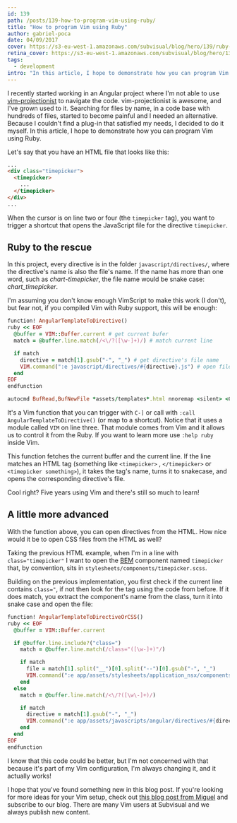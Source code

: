 ```yaml
---
id: 139
path: /posts/139-how-to-program-vim-using-ruby/
title: "How to program Vim using Ruby"
author: gabriel-poca
date: 04/09/2017
cover: https://s3-eu-west-1.amazonaws.com/subvisual/blog/hero/139/ruby-vim.jpg
retina_cover: https://s3-eu-west-1.amazonaws.com/subvisual/blog/hero/139/ruby-vim.jpg
tags:
  - development
intro: "In this article, I hope to demonstrate how you can program Vim using Ruby."
---
```


I recently started working in an Angular project where I'm not able to use [vim-projectionist](https://github.com/tpope/vim-projectionist) to navigate the code. vim-projectionist is awesome, and I've grown used to it. Searching for files by name, in a code base with hundreds of files, started to become painful and I needed an alternative. Because I couldn't find a plug-in that satisfied my needs, I decided to do it myself. In this article, I hope to demonstrate how you can program Vim using Ruby.

Let's say that you have an HTML file that looks like this:

```html
...
<div class="timepicker">
  <timepicker>
    ...
  </timepicker>
</div>
...
```

When the cursor is on line two or four (the `timepicker` tag), you want to trigger a shortcut that opens the JavaScript file for the directive `timepicker`.

## Ruby to the rescue

In this project, every directive is in the folder `javascript/directives/`, where the directive's name is also the file's name. If the name has more than one word, such as *chart-timepicker*, the file name would be snake case: *chart_timepicker*.

I'm assuming you don't know enough VimScript to make this work (I don't), but fear not, if you compiled Vim with Ruby support, this will be enough:

```ruby
function! AngularTemplateToDirective()
ruby << EOF
  @buffer = VIM::Buffer.current # get current bufer
  match = @buffer.line.match(/<\/?([\w-]+)/) # match current line

  if match
    directive = match[1].gsub("-", "_") # get directive's file name
    VIM.command(":e javascript/directives/#{directive}.js") # open file
  end
EOF
endfunction

autocmd BufRead,BufNewFile *assets/templates*.html nnoremap <silent> <C-]> :call AngularTemplateToDirective()<cr>
```

It's a Vim function that you can trigger with `C-]` or call with `:call AngularTemplateToDirective()` (or map to a shortcut). Notice that it uses a module called `VIM` on line three. That module comes from Vim and it allows us to control it from the Ruby. If you want to learn more use `:help ruby` inside Vim.

This function fetches the current buffer and the current line. If the line matches an HTML tag (something like `<timepicker>` , `</timepicker>` or `<timepicker something>`), it takes the tag's name, turns it to snakecase, and opens the corresponding directive's file.

Cool right? Five years using Vim and there's still so much to learn!

## A little more advanced

With the function above, you can open directives from the HTML. How nice would it be to open CSS files from the HTML as well?

Taking the previous HTML example, when I'm in a line with `class="timepicker"` I want to open the [BEM](http://getbem.com/) component named `timepicker` that, by convention, sits in `stylesheets/components/timepicker.scss`.

Building on the previous implementation, you first check if the current line contains `class="`, if not then look for the tag using the code from before. If it does match, you extract the component's name from the class, turn it into snake case and open the file:

```ruby
function! AngularTemplateToDirectiveOrCSS()
ruby << EOF
  @buffer = VIM::Buffer.current

  if @buffer.line.include?("class=")
    match = @buffer.line.match(/class="([\w-]+)"/)

    if match
      file = match[1].split("__")[0].split("--")[0].gsub("-", "_")
      VIM.command(":e app/assets/stylesheets/application_nsx/components/#{file}.scss")
    end
  else
    match = @buffer.line.match(/<\/?([\w\-]+)/)

    if match
      directive = match[1].gsub("-", "_")
      VIM.command(":e app/assets/javascripts/angular/directives/#{directive}.js")
    end
  end
EOF
endfunction
```

I know that this code could be better, but I'm not concerned with that because it's part of my Vim configuration, I'm always changing it, and it actually works!

I hope that you've found something new in this blog post. If you're looking for more ideas for your Vim setup, check out [this blog post from Miguel](https://subvisual.co/blog/posts/133-super-powered-vim-part-i-projections/) and subscribe to our blog. There are many Vim users at Subvisual and we always publish new content.
